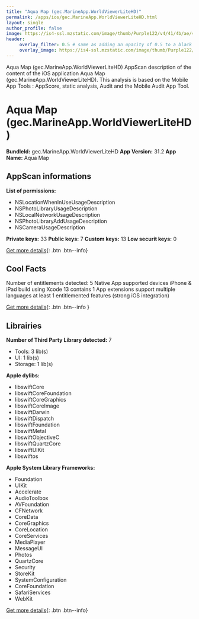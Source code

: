 ```yaml
---
title: "Aqua Map (gec.MarineApp.WorldViewerLiteHD)"
permalink: /apps/ios/gec.MarineApp.WorldViewerLiteHD.html
layout: single
author_profile: false
image: https://is4-ssl.mzstatic.com/image/thumb/Purple122/v4/41/4b/ae/414bae0e-af72-3b75-6934-2bf859cf0221/AppIcon-0-0-1x_U007emarketing-0-0-0-7-0-0-sRGB-0-0-0-GLES2_U002c0-512MB-85-220-0-0.png/512x512bb.jpg
header: 
     overlay_filter: 0.5 # same as adding an opacity of 0.5 to a black background
     overlay_image: https://is4-ssl.mzstatic.com/image/thumb/Purple122/v4/41/4b/ae/414bae0e-af72-3b75-6934-2bf859cf0221/AppIcon-0-0-1x_U007emarketing-0-0-0-7-0-0-sRGB-0-0-0-GLES2_U002c0-512MB-85-220-0-0.png/512x512bb.jpg
---
```

Aqua Map (gec.MarineApp.WorldViewerLiteHD) AppScan description of the content of the iOS application Aqua Map (gec.MarineApp.WorldViewerLiteHD). This analysis is based on the Mobile App Tools : AppScore, static analysis, Audit and the Mobile Audit App Tool.

# Aqua Map (gec.MarineApp.WorldViewerLiteHD)

**BundleId:** gec.MarineApp.WorldViewerLiteHD
**App Version:** 31.2
**App Name:** Aqua Map


## AppScan informations 

**List of permissions:** 
- NSLocationWhenInUseUsageDescription
- NSPhotoLibraryUsageDescription
- NSLocalNetworkUsageDescription
- NSPhotoLibraryAddUsageDescription
- NSCameraUsageDescription
  
  
**Private keys:** 33
**Public keys:** 7
**Custom keys:** 13
**Low securit keys:** 0
  
[Get more details](/pricing.html){: .btn .btn--info}

## Cool Facts

Number of entitlements detected: 5
Native App
supported devices iPhone & iPad
build using Xcode 13
contains 1 App extensions
support multiple languages
at least 1 entitlemented features (strong iOS integration)
  
[Get more details](/pricing.html){: .btn .btn--info }

## Librairies 
**Number of Third Party Library detected:** 7
- Tools: 3 lib(s)
- UI: 1 lib(s)
- Storage: 1 lib(s)


**Apple dylibs:**
- libswiftCore
- libswiftCoreFoundation
- libswiftCoreGraphics
- libswiftCoreImage
- libswiftDarwin
- libswiftDispatch
- libswiftFoundation
- libswiftMetal
- libswiftObjectiveC
- libswiftQuartzCore
- libswiftUIKit
- libswiftos


**Apple System Library Frameworks:**
- Foundation
- UIKit
- Accelerate
- AudioToolbox
- AVFoundation
- CFNetwork
- CoreData
- CoreGraphics
- CoreLocation
- CoreServices
- MediaPlayer
- MessageUI
- Photos
- QuartzCore
- Security
- StoreKit
- SystemConfiguration
- CoreFoundation
- SafariServices
- WebKit


  
[Get more details](/pricing.html){: .btn .btn--info}

